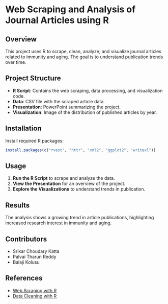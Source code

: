 

# Web Scraping and Analysis of Journal Articles using R

## Overview

This project uses R to scrape, clean, analyze, and visualize journal articles related to immunity and aging. The goal is to understand publication trends over time.

## Project Structure

- **R Script**: Contains the web scraping, data processing, and visualization code.
- **Data**: CSV file with the scraped article data.
- **Presentation**: PowerPoint summarizing the project.
- **Visualization**: Image of the distribution of published articles by year.

## Installation

Install required R packages:

```r
install.packages(c("rvest", "httr", "xml2", "ggplot2", "writexl"))
```

## Usage

1. **Run the R Script** to scrape and analyze the data.
2. **View the Presentation** for an overview of the project.
3. **Explore the Visualizations** to understand trends in publication.

## Results

The analysis shows a growing trend in article publications, highlighting increased research interest in immunity and aging.

## Contributors

- Srikar Choudary Katta
- Palvai Tharun Reddy
- Balaji Kolusu

## References

- [Web Scraping with R](https://statsandr.com/blog/web-scraping-in-r/)
- [Data Cleaning with R](https://www.tutorialspoint.com/data-cleaning-and-preprocessing-with-r)

